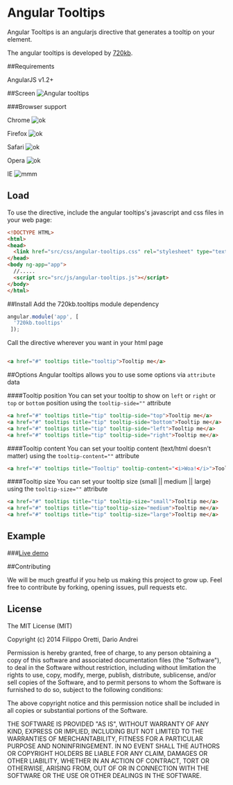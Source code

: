 Angular Tooltips
==================


Angular Tooltips is an angularjs directive that generates a tooltip on your element.


The angular tooltips is developed by [720kb](http://720kb.net).

##Requirements


AngularJS v1.2+

##Screen
![Angular tooltips](http://i.imgur.com/2rOwAbQ.png)

###Browser support


Chrome  ![ok](http://i.imgur.com/CK8qxk1.png)

Firefox ![ok](http://i.imgur.com/CK8qxk1.png)

Safari ![ok](http://i.imgur.com/CK8qxk1.png)

Opera ![ok](http://i.imgur.com/CK8qxk1.png)

IE    ![mmm](http://i.imgur.com/iAIwqCL.png)


## Load

To use the directive, include the angular tooltips's javascript and css files in your web page:

```html
<!DOCTYPE HTML>
<html>
<head>
  <link href="src/css/angular-tooltips.css" rel="stylesheet" type="text/css" />
</head>
<body ng-app="app">
  //.....
  <script src="src/js/angular-tooltips.js"></script>
</body>
</html>
```

##Install
Add the 720kb.tooltips module dependency

```js
angular.module('app', [
  '720kb.tooltips'
 ]);
```


Call the directive wherever you want in your html page

```html

<a href="#" tooltips title="tooltip">Tooltip me</a>

```
##Options
Angular tooltips allows you to use some options via `attribute` data

####Tooltip position
You can set your tooltip to show on `left` or `right` or `top` or `bottom` position
using the `tooltip-side=""` attribute
```html
<a href="#" tooltips title="tip" tooltip-side="top">Tooltip me</a>
<a href="#" tooltips title="tip" tooltip-side="bottom">Tooltip me</a>
<a href="#" tooltips title="tip" tooltip-side="left">Tooltip me</a>
<a href="#" tooltips title="tip" tooltip-side="right">Tooltip me</a>
```
####Tooltip content
You can set your tooltip content (text/html doesn't matter)
using the `tooltip-content=""` attribute

```html
<a href="#" tooltips title="Tooltip" tooltip-content="<i>Woa!</i>">Tooltip me</a>
```

####Tooltip size
You can set your tooltip size (small || medium || large)
using the `tooltip-size=""` attribute

```html
<a href="#" tooltips title="tip" tooltip-size="small">Tooltip me</a>
<a href="#" tooltips title="tip"tooltip-size="medium">Tooltip me</a>
<a href="#" tooltips title="tip" tooltip-size="large">Tooltip me</a>
```

## Example

###[Live demo](https://720kb.github.io/angular-tooltips)


##Contributing

We will be much greatful if you help us making this project to grow up.
Feel free to contribute by forking, opening issues, pull requests etc.

## License

The MIT License (MIT)

Copyright (c) 2014 Filippo Oretti, Dario Andrei

Permission is hereby granted, free of charge, to any person obtaining a copy of this software and associated documentation files (the "Software"), to deal in the Software without restriction, including without limitation the rights to use, copy, modify, merge, publish, distribute, sublicense, and/or sell copies of the Software, and to permit persons to whom the Software is furnished to do so, subject to the following conditions:

The above copyright notice and this permission notice shall be included in all copies or substantial portions of the Software.

THE SOFTWARE IS PROVIDED "AS IS", WITHOUT WARRANTY OF ANY KIND, EXPRESS OR IMPLIED, INCLUDING BUT NOT LIMITED TO THE WARRANTIES OF MERCHANTABILITY, FITNESS FOR A PARTICULAR PURPOSE AND NONINFRINGEMENT. IN NO EVENT SHALL THE AUTHORS OR COPYRIGHT HOLDERS BE LIABLE FOR ANY CLAIM, DAMAGES OR OTHER LIABILITY, WHETHER IN AN ACTION OF CONTRACT, TORT OR OTHERWISE, ARISING FROM, OUT OF OR IN CONNECTION WITH THE SOFTWARE OR THE USE OR OTHER DEALINGS IN THE SOFTWARE.